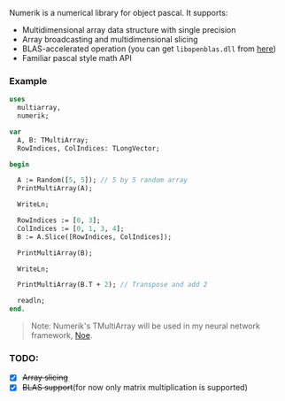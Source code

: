 Numerik is a numerical library for object pascal. It supports:
- Multidimensional array data structure with single precision
- Array broadcasting and multidimensional slicing
- BLAS-accelerated operation (you can get `libopenblas.dll` from [here](https://github.com/xianyi/OpenBLAS/releases))
- Familiar pascal style math API

### Example
```pascal
uses
  multiarray,
  numerik;

var
  A, B: TMultiArray;
  RowIndices, ColIndices: TLongVector;

begin

  A := Random([5, 5]); // 5 by 5 random array
  PrintMultiArray(A);

  WriteLn;

  RowIndices := [0, 3];
  ColIndices := [0, 1, 3, 4];
  B := A.Slice([RowIndices, ColIndices]);

  PrintMultiArray(B);

  WriteLn;

  PrintMultiArray(B.T + 2); // Transpose and add 2

  readln;
end.      
```

> Note: Numerik's TMultiArray will be used in my neural network framework, [Noe](https://github.com/ariaghora/noe).

### TODO:
- [x] ~~Array slicing~~
- [x] ~~BLAS support~~(for now only matrix multiplication is supported)
